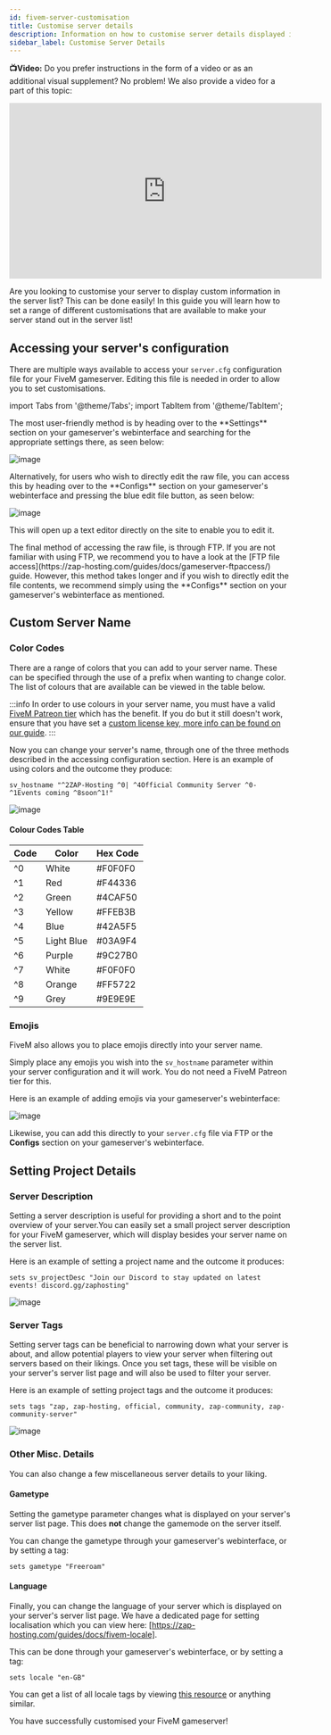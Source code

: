 ```yaml
---
id: fivem-server-customisation
title: Customise server details
description: Information on how to customise server details displayed in the server list for FiveM servers - ZAP-Hosting.com 
sidebar_label: Customise Server Details
---
```


**📺Video:** Do you prefer instructions in the form of a video or as an additional visual supplement? No problem! We also provide a video for a part of this topic:

<iframe width="560" height="315" src="https://www.youtube.com/embed/zuWgjwb2-Xs" title="YouTube video player" frameborder="0" allow="accelerometer; autoplay; clipboard-write; encrypted-media; gyroscope; picture-in-picture" allowfullscreen></iframe>

Are you looking to customise your server to display custom information in the server list? This can be done easily! In this guide you will learn how to set a range of different customisations that are available to make your server stand out in the server list!

## Accessing your server's configuration

There are multiple ways available to access your `server.cfg` configuration file for your FiveM gameserver. Editing this file is needed in order to allow you to set customisations.

import Tabs from '@theme/Tabs';
import TabItem from '@theme/TabItem';

<Tabs>
<TabItem value="settings" label="Via Webinterface" default>
The most user-friendly method is by heading over to the **Settings** section on your gameserver's webinterface and searching for the appropriate settings there, as seen below:

![image](https://github.com/zaphosting/docs/assets/42719082/01d7bf1c-6524-46e4-8c3d-7b54aaf6cf92)
</TabItem>

<TabItem value="configs" label="Via WI Config file">
Alternatively, for users who wish to directly edit the raw file, you can access this by heading over to the **Configs** section on your gameserver's webinterface and pressing the blue edit file button, as seen below:

![image](https://github.com/zaphosting/docs/assets/42719082/43793138-db0c-4824-827e-c50abf6e76e4)

This will open up a text editor directly on the site to enable you to edit it.
</TabItem>

<TabItem value="ftp" label="Via FTP">
The final method of accessing the raw file, is through FTP. If you are not familiar with using FTP, we recommend you to have a look at the [FTP file access](https://zap-hosting.com/guides/docs/gameserver-ftpaccess/) guide. However, this method takes longer and if you wish to directly edit the file contents, we recommend simply using the **Configs** section on your gameserver's webinterface as mentioned.
</TabItem>
</Tabs>

## Custom Server Name

### Color Codes

There are a range of colors that you can add to your server name. These can be specified through the use of a prefix when wanting to change color. The list of colours that are available can be viewed in the table below.

:::info
In order to use colours in your server name, you must have a valid [FiveM Patreon tier](https://www.patreon.com/fivem/posts) which has the benefit. If you do but it still doesn't work, ensure that you have set a [custom license key, more info can be found on our guide](https://zap-hosting.com/guides/docs/fivem-licensekey/).
:::

Now you can change your server's name, through one of the three methods described in the accessing configuration section. Here is an example of using colors and the outcome they produce:
```
sv_hostname "^2ZAP-Hosting ^0| ^4Official Community Server ^0- ^1Events coming ^8soon^1!"
```

![image](https://github.com/zaphosting/docs/assets/42719082/32bbf492-9ee0-4c78-a391-9c44120369c2)

#### Colour Codes Table

| Code | Color      | Hex Code |
| ---- | ---------- | -------- |
| ^0   | White      | #F0F0F0  |
| ^1   | Red        | #F44336  |
| ^2   | Green      | #4CAF50  |
| ^3   | Yellow     | #FFEB3B  |
| ^4   | Blue       | #42A5F5  |
| ^5   | Light Blue | #03A9F4  |
| ^6   | Purple     | #9C27B0  |
| ^7   | White      | #F0F0F0  |
| ^8   | Orange     | #FF5722  |
| ^9   | Grey       | #9E9E9E  |

### Emojis

FiveM also allows you to place emojis directly into your server name.

Simply place any emojis you wish into the `sv_hostname` parameter within your server configuration and it will work. You do not need a FiveM Patreon tier for this.

Here is an example of adding emojis via your gameserver's webinterface:

![image](https://github.com/zaphosting/docs/assets/42719082/01d7bf1c-6524-46e4-8c3d-7b54aaf6cf92)

Likewise, you can add this directly to your `server.cfg` file via FTP or the **Configs** section on your gameserver's webinterface.

## Setting Project Details

### Server Description

Setting a server description is useful for providing a short and to the point overview of your server.You can easily set a small project server description for your FiveM gameserver, which will display besides your server name on the server list.

Here is an example of setting a project name and the outcome it produces:
```
sets sv_projectDesc "Join our Discord to stay updated on latest events! discord.gg/zaphosting"
```

![image](https://github.com/zaphosting/docs/assets/42719082/32bbf492-9ee0-4c78-a391-9c44120369c2)

### Server Tags

Setting server tags can be beneficial to narrowing down what your server is about, and allow potential players to view your server when filtering out servers based on their likings. Once you set tags, these will be visible on your server's server list page and will also be used to filter your server.

Here is an example of setting project tags and the outcome it produces:
```
sets tags "zap, zap-hosting, official, community, zap-community, zap-community-server"
```

![image](https://github.com/zaphosting/docs/assets/42719082/33407e9f-9e28-4264-9b13-e946ed5b434a)

### Other Misc. Details

You can also change a few miscellaneous server details to your liking.

#### Gametype

Setting the gametype parameter changes what is displayed on your server's server list page. This does **not** change the gamemode on the server itself.

You can change the gametype through your gameserver's webinterface, or by setting a tag:
```
sets gametype "Freeroam"
```

#### Language

Finally, you can change the language of your server which is displayed on your server's server list page. We have a dedicated page for setting localisation which you can view here: [https://zap-hosting.com/guides/docs/fivem-locale].

This can be done through your gameserver's webinterface, or by setting a tag:
```
sets locale "en-GB"
```

You can get a list of all locale tags by viewing [this resource](https://github.com/TiagoDanin/Locale-Codes#locale-list) or anything similar.

You have successfully customised your FiveM gameserver!